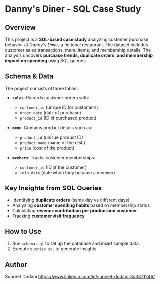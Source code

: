 # Danny's Diner - SQL Case Study 

## Overview  
This project is a **SQL-based case study** analyzing customer purchase behavior at *Danny's Diner*, a fictional restaurant. The dataset includes customer sales transactions, menu items, and membership details. The analysis uncovers **purchase trends, duplicate orders, and membership impact on spending** using SQL queries.  

## Schema & Data  
The project consists of three tables:  

- **`sales`**: Records customer orders with:  
  - `customer_id` (unique ID for customers)  
  - `order_date` (date of purchase)  
  - `product_id` (ID of purchased product)  

- **`menu`**: Contains product details such as:  
  - `product_id` (unique product ID)  
  - `product_name` (name of the dish)  
  - `price` (cost of the product)  

- **`members`**: Tracks customer memberships:  
  - `customer_id` (ID of the customer)  
  - `join_date` (date when they became a member)  

## Key Insights from SQL Queries  
- Identifying **duplicate orders** (same day vs different days)  
- Analyzing **customer spending habits** based on membership status  
- Calculating **revenue contribution per product and customer**  
- Tracking **customer visit frequency**  

## How to Use  
1. Run `schema.sql` to set up the database and insert sample data.
2.  Execute `queries.sql` to generate insights.  

## Author  
Supreet Dodani
https://www.linkedin.com/in/supreet-dodani-3a3371246/
